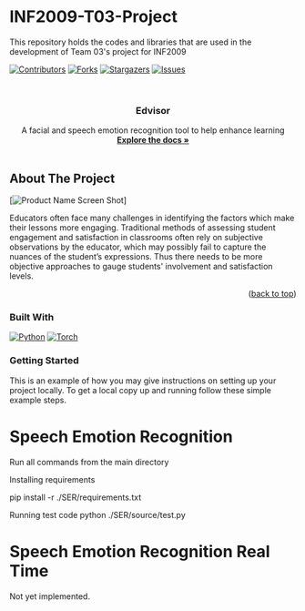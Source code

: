 # INF2009-T03-Project
This repository holds the codes and libraries that are used in the development of Team 03's project for INF2009

<!-- Improved compatibility of back to top link: See: https://github.com/othneildrew/Best-README-Template/pull/73 -->
<a name="readme-top"></a>
<!--
*** Thanks for checking out the Best-README-Template. If you have a suggestion
*** that would make this better, please fork the repo and create a pull request
*** or simply open an issue with the tag "enhancement".
*** Don't forget to give the project a star!
*** Thanks again! Now go create something AMAZING! :D
-->



<!-- PROJECT SHIELDS -->
<!--
*** I'm using markdown "reference style" links for readability.
*** Reference links are enclosed in brackets [ ] instead of parentheses ( ).
*** See the bottom of this document for the declaration of the reference variables
*** for contributors-url, forks-url, etc. This is an optional, concise syntax you may use.
*** https://www.markdownguide.org/basic-syntax/#reference-style-links
-->
[![Contributors][contributors-shield]][contributors-url]
[![Forks][forks-shield]][forks-url]
[![Stargazers][stars-shield]][stars-url]
[![Issues][issues-shield]][issues-url]




<!-- PROJECT LOGO -->
<br />
<div align="center">
  <h3 align="center">Edvisor</h3>
  <p align="center">
    A facial and speech emotion recognition tool to help enhance learning
    <br />
    <a href="https://github.com/SaltedEggYok/INF2009-T03-Project"><strong>Explore the docs »</strong></a>
    <br />
    <br />
<!--     <a href="https://github.com/othneildrew/Best-README-Template">View Demo</a>
    ·
    <a href="https://github.com/othneildrew/Best-README-Template/issues">Report Bug</a>
    ·
    <a href="https://github.com/othneildrew/Best-README-Template/issues">Request Feature</a> -->
  </p>
</div>

## About The Project

[![Product Name Screen Shot][product-screenshot]]

Educators often face many challenges in identifying the factors which make their lessons more engaging. Traditional methods of assessing student engagement and satisfaction in classrooms often rely on subjective observations by the educator, which may possibly fail to capture the nuances of the student’s expressions. Thus there needs to be more objective approaches to gauge students' involvement and satisfaction levels.

<p align="right">(<a href="#readme-top">back to top</a>)</p>

### Built With

[![Python][Python]][Python-url]
[![Torch][Torch]][Torch-url] 


<!-- GETTING STARTED -->
### Getting Started

This is an example of how you may give instructions on setting up your project locally.
To get a local copy up and running follow these simple example steps.

# Speech Emotion Recognition
Run all commands from the main directory

Installing requirements

pip install -r ./SER/requirements.txt

Running test code
python ./SER/source/test.py

# Speech Emotion Recognition Real Time
Not yet implemented.

[contributors-shield]: https://img.shields.io/github/contributors/SaltedEggYok/INF2009-T03-Project.svg?style=for-the-badge
[contributors-url]: https://github.com/SaltedEggYok/INF2009-T03-Project/graphs/contributors
[forks-shield]: https://img.shields.io/github/forks/SaltedEggYok/INF2009-T03-Project.svg?style=for-the-badge
[forks-url]: https://github.com/SaltedEggYok/INF2009-T03-Project/network/members
[stars-shield]: https://img.shields.io/github/stars/SaltedEggYok/INF2009-T03-Project.svg?style=for-the-badge
[stars-url]: https://github.com/SaltedEggYok/INF2009-T03-Project/stargazers
[issues-shield]: https://img.shields.io/github/issues/SaltedEggYok/INF2009-T03-Project.svg?style=for-the-badge
[issues-url]: https://github.com/SaltedEggYok/INF2009-T03-Project/issues
[license-shield]: https://img.shields.io/github/license/SaltedEggYok/INF2009-T03-Project.svg.svg?style=for-the-badge
[license-url]: https://github.com/SaltedEggYok/INF2009-T03-Project/blob/main/LICENSE.txt

[product-screenshot]: images/screenshot.png
[Python]: https://img.shields.io/badge/Python-14354C?style=for-the-badge&logo=python&logoColor=white
[Python-url]: https://www.python.org/ 
[Torch]: https://img.shields.io/badge/PyTorch-%23EE4C2C.svg?style=for-the-badge&logo=PyTorch&logoColor=white
[Torch-url]: https://pytorch.org/
